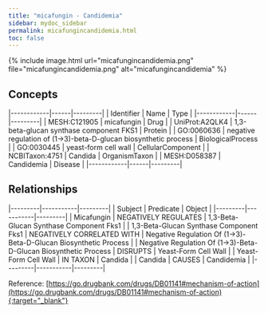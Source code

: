 ```yaml
---
title: "micafungin - Candidemia"
sidebar: mydoc_sidebar
permalink: micafungincandidemia.html
toc: false 
---
```


{% include image.html url="micafungincandidemia.png" file="micafungincandidemia.png" alt="micafungincandidemia" %}

## Concepts

|------------|------|---------|
| Identifier | Name | Type    |
|------------|------|---------|
| MESH:C121905 | micafungin | Drug |
| UniProt:A2QLK4 | 1,3-beta-glucan synthase component FKS1 | Protein |
| GO:0060636 | negative regulation of (1->3)-beta-D-glucan biosynthetic process | BiologicalProcess |
| GO:0030445 | yeast-form cell wall | CellularComponent |
| NCBITaxon:4751 | Candida | OrganismTaxon |
| MESH:D058387 | Candidemia | Disease |
|------------|------|---------|

## Relationships

|---------|-----------|---------|
| Subject | Predicate | Object  |
|---------|-----------|---------|
| Micafungin | NEGATIVELY REGULATES | 1,3-Beta-Glucan Synthase Component Fks1 |
| 1,3-Beta-Glucan Synthase Component Fks1 | NEGATIVELY CORRELATED WITH | Negative Regulation Of (1->3)-Beta-D-Glucan Biosynthetic Process |
| Negative Regulation Of (1->3)-Beta-D-Glucan Biosynthetic Process | DISRUPTS | Yeast-Form Cell Wall |
| Yeast-Form Cell Wall | IN TAXON | Candida |
| Candida | CAUSES | Candidemia |
|---------|-----------|---------|

Reference: [https://go.drugbank.com/drugs/DB01141#mechanism-of-action](https://go.drugbank.com/drugs/DB01141#mechanism-of-action){:target="_blank"}